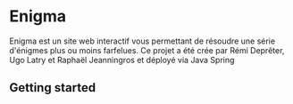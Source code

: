 # Enigma

Enigma est un site web interactif vous permettant de résoudre une série d'énigmes plus ou moins farfelues.
Ce projet a été crée par Rémi Deprêter, Ugo Latry et Raphaël Jeanningros et déployé via Java Spring

## Getting started 